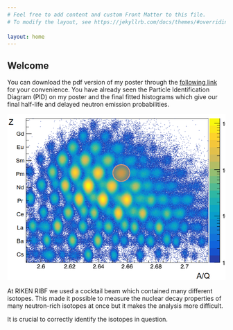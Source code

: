 ```yaml
---
# Feel free to add content and custom Front Matter to this file.
# To modify the layout, see https://jekyllrb.com/docs/themes/#overriding-theme-defaults

layout: home
---
```


## Welcome
You can download the pdf version of my poster through the [following link](/KovacsSandor-ExoticBeamsPoster.pdf) for your convenience. 
You have already seen the Particle Identification Diagram (PID) on my poster and the final fitted histograms which give our final half-life and delayed neutron emission probabilities.

![PID](/pid_web.png)

At RIKEN RIBF we used a cocktail beam which contained many different isotopes. 
This made it possible to measure the nuclear decay properties of many neutron-rich isotopes at once but it makes the analysis more difficult.

It is crucial to correctly identify the isotopes in question.

